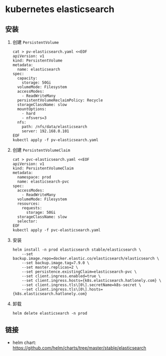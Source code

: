 # kubernetes elasticsearch

## 安装


1. 创建 `PersistentVolume`
    ```shell script
    cat > pv-elasticsearch.yaml <<EOF
    apiVersion: v1
    kind: PersistentVolume
    metadata:
      name: elasticsearch
    spec:
      capacity:
        storage: 50Gi
      volumeMode: Filesystem
      accessModes:
        - ReadWriteMany
      persistentVolumeReclaimPolicy: Recycle
      storageClassName: slow
      mountOptions:
        - hard
        - nfsvers=3
      nfs:
        path: /nfs/data/elasticsearch
        server: 192.168.0.101
    EOF
    kubectl apply -f pv-elasticsearch.yaml
    ```
2. 创建 `PersistentVolumeClaim`
    ```shell script
    cat > pvc-elasticsearch.yaml <<EOF
    apiVersion: v1
    kind: PersistentVolumeClaim
    metadata:
      namespace: prod
      name: elasticsearch-pvc
    spec:
      accessModes:
        - ReadWriteMany
      volumeMode: Filesystem
      resources:
        requests:
          storage: 50Gi
      storageClassName: slow
      selector:
    EOF
    kubectl apply -f pvc-elasticsearch.yaml
    ```
3. 安装
    ```shell script
    helm install -n prod elasticsearch stable/elasticsearch \
        --set backup.image.repo=docker.elastic.co/elasticsearch/elasticsearch \
        --set backup.image.tag=7.9.0 \
        --set master.replicas=2 \
        --set persistence.existingClaim=elasticsearch-pvc \
        --set client.ingress.enabled=true \
        --set client.ingress.hosts={k8s.elasticsearch.hatlonely.com} \
        --set client.ingress.tls\[0\].secretName=k8s-secret \
        --set client.ingress.tls\[0\].hosts={k8s.elasticsearch.hatlonely.com}
    ```
4. 卸载
    ```shell script
    helm delete elasticsearch -n prod
    ```

## 链接

- helm chart: <https://github.com/helm/charts/tree/master/stable/elasticsearch>
